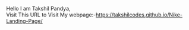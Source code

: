 Hello I am Takshil Pandya,<br/>
Visit This URL to Visit My webpage:-https://takshilcodes.github.io/Nike-Landing-Page/
